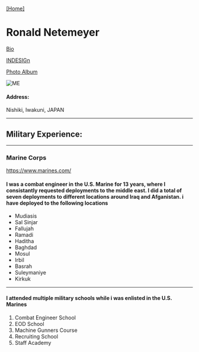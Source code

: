 [[Home]](index.html)

# Ronald Netemeyer

[Bio](bio.md "to my bio")

[INDESIGn](Topic.md "indesign")
  
[Photo Album](Photoalbum.md "My Photos")

![ME](http://www2.pictures.gi.zimbio.com/Marines+Patrol+In+Fallujah+kd_imMt1gmHx.jpg)
 
#### Address:  

Nishiki, Iwakuni, JAPAN

---  

## Military Experience:

---

### Marine Corps  
<https://www.marines.com/>
#### I was a combat engineer in the  U.S. Marine for 13 years, where I consistantly requested deployments to the middle east. I did a total of seven deployments to different locations around Iraq and Afganistan. i have deployed to the following locations

* Mudiasis
* Sal Sinjar
* Fallujah
* Ramadi
* Haditha
* Baghdad
* Mosul
* Irbil
* Basrah
* Suleymaniye
* Kirkuk

---
#### I attended multiple military schools while i was enlisted in the U.S. Marines

1. Combat Engineer School
2. EOD School
3. Machine Gunners Course
4. Recruiting School
5. Staff Academy

